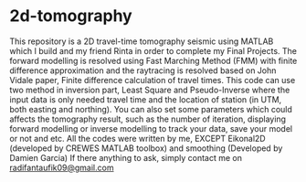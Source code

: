 # 2d-tomography
This repository is a 2D travel-time tomography seismic using MATLAB which I build and my friend Rinta in order to complete my Final Projects. The forward modelling is resolved using Fast Marching Method (FMM) with finite difference approximation and the raytracing is resolved based on John Vidale paper, Finite difference calculation of travel times. This code can use two method in inversion part, Least Square and Pseudo-Inverse where the input data is only needed travel time and the location of station (in UTM, both easting and northing). You can also set some parameters which could affects the tomography result, such as the number of iteration, displaying forward modelling or inverse modelling to track your data, save your model or not and etc.
All the codes were written by me, EXCEPT Eikonal2D (developed by CREWES MATLAB toolbox) and smoothing (Developed by Damien Garcia)
If there anything to ask, simply contact me on radifantaufik09@gmail.com
